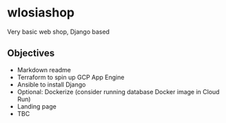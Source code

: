 # wlosiashop
Very basic web shop, Django based

## Objectives
- Markdown readme
- Terraform to spin up GCP App Engine
- Ansible to install Django
- Optional: Dockerize (consider running database Docker image in Cloud Run)
- Landing page
- TBC